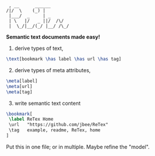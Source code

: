      , __      ______       
    /|/  \    (_) |         
     |___/  _     | _       
     | \   |/   _ ||/  /\/  
     |  \_/|__/(_/ |__/ /\_/

**Semantic text documents made easy!**

1) derive types of text,
```latex
\text[bookmark \has label \has url \has tag]
```
2) derive types of meta attributes,
```latex
\meta[label]
\meta[url]
\meta[tag]
```
3) write semantic text content
```latex
\bookmark[
 \label ReTex Home 
 \url   "https://github.com/jbee/ReTex"
 \tag   example, readme, ReTex, home
]
```

Put this in one file; or in multiple.
Maybe refine the "model".
